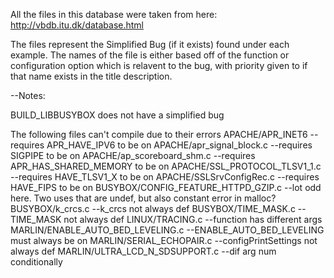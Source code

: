 All the files in this database were taken from here: http://vbdb.itu.dk/database.html

The files represent the Simplified Bug (if it exists) found under each example.
The names of the file is either based off of the function or configuration option which is relavent to the bug,
with priority given to if that name exists in the title description.

--Notes:

BUILD_LIBBUSYBOX does not have a simplified bug

The following files can't compile due to their errors
APACHE/APR_INET6 --requires APR_HAVE_IPV6 to be	on
APACHE/apr_signal_block.c --requires SIGPIPE to	be on
APACHE/ap_scoreboard_shm.c --requires APR_HAS_SHARED_MEMORY to be on
APACHE/SSL_PROTOCOL_TLSV1_1.c --requires HAVE_TLSV1_X to be on
APACHE/SSLSrvConfigRec.c --requires HAVE_FIPS to be on
BUSYBOX/CONFIG_FEATURE_HTTPD_GZIP.c --lot odd here. Two	uses that are undef, but also constant error in
malloc?
BUSYBOX/k_crcs.c --k_crcs not always def
BUSYBOX/TIME_MASK.c --TIME_MASK	not always def
LINUX/TRACING.c --function has different args
MARLIN/ENABLE_AUTO_BED_LEVELING.c --ENABLE_AUTO_BED_LEVELING must always be on
MARLIN/SERIAL_ECHOPAIR.c --configPrintSettings not always def
MARLIN/ULTRA_LCD_N_SDSUPPORT.c --dif arg num conditionally


